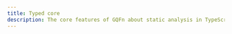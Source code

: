 ```yaml
---
title: Typed core
description: The core features of GQFn about static analysis in TypeScript.
---
```


<!-- WIP -->
